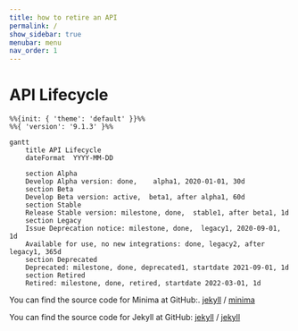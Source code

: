 ```yaml
---
title: how to retire an API
permalink: /
show_sidebar: true
menubar: menu
nav_order: 1
---
```

# API Lifecycle
```mermaid
%%{init: { 'theme': 'default' }}%%
%%{ 'version': '9.1.3' }%%

gantt
    title API Lifecycle
    dateFormat  YYYY-MM-DD

    section Alpha
    Develop Alpha version: done,    alpha1, 2020-01-01, 30d
    section Beta
    Develop Beta version: active,  beta1, after alpha1, 60d
    section Stable
    Release Stable version: milestone, done,  stable1, after beta1, 1d
    section Legacy
    Issue Deprecation notice: milestone, done,  legacy1, 2020-09-01, 1d
    Available for use, no new integrations: done, legacy2, after legacy1, 365d
    section Deprecated
    Deprecated: milestone, done, deprecated1, startdate 2021-09-01, 1d
    section Retired
    Retired: milestone, done, retired, startdate 2022-03-01, 1d

```

You can find the source code for Minima at GitHub:.
[jekyll][jekyll-organization] /
[minima](https://github.com/jekyll/minima)

You can find the source code for Jekyll at GitHub:
[jekyll][jekyll-organization] /
[jekyll](https://github.com/jekyll/jekyll)


[jekyll-organization]: https://github.com/jekyll
